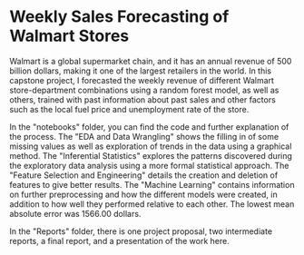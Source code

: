 # Weekly Sales Forecasting of Walmart Stores
 
Walmart is a global supermarket chain, and it has an annual revenue of 500 billion dollars, making it one of the largest retailers in the world. In this capstone project, I forecasted the weekly revenue of different Walmart store-department combinations using a random forest model, as well as others, trained with past information about past sales and other factors such as the local fuel price and unemployment rate of the store. 

In the "notebooks" folder, you can find the code and further explanation of the process. The "EDA and Data Wrangling" shows the filling in of some missing values as well as exploration of trends in the data using a graphical method. The "Inferential Statistics" explores the patterns discovered during the exploratory data analysis using a more formal statistical approach. The "Feature Selection and Engineering" details the creation and deletion of features to give better results. The "Machine Learning" contains information on further preprocessing and how the different models were created, in addition to how well they performed relative to each other. The lowest mean absolute error was 1566.00 dollars.

In the "Reports" folder, there is one project proposal, two intermediate reports, a final report, and a presentation of the work here.
